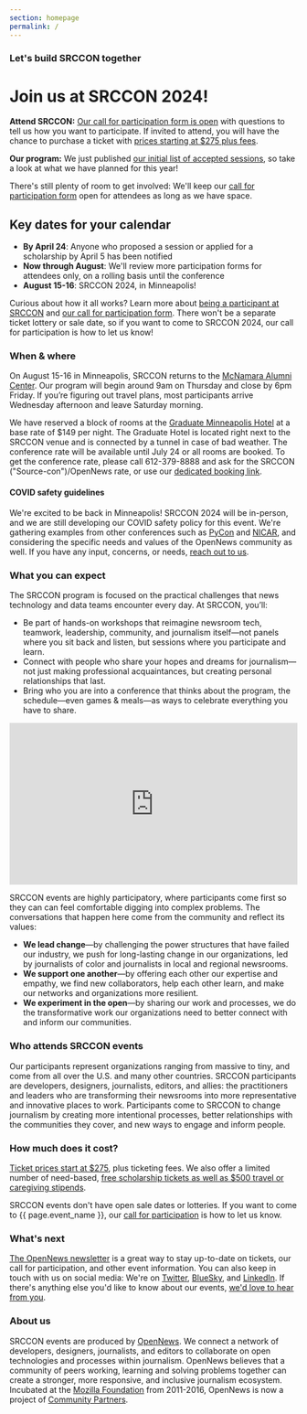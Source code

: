 ```yaml
---
section: homepage
permalink: /
---
```


### Let's build SRCCON together

# Join us at SRCCON 2024!

**Attend SRCCON:** [Our call for participation form is open](/participation/form) with questions to tell us how you want to participate. If invited to attend, you will have the chance to purchase a ticket with [prices starting at $275 plus fees](/attendees/#tickets).

**Our program:** We just published [our initial list of accepted sessions](/program/), so take a look at what we have planned for this year!

There's still plenty of room to get involved: We'll keep our [call for participation form](/participation/form) open for attendees as long as we have space.

## Key dates for your calendar

* **By April 24**: Anyone who proposed a session or applied for a scholarship by April 5 has been notified
* **Now through August**: We'll review more participation forms for attendees only, on a rolling basis until the conference
* **August 15-16**: SRCCON 2024, in Minneapolis!

Curious about how it all works? Learn more about [being a participant at SRCCON](/attendees) and [our call for participation form](/participation/form). There won't be a separate ticket lottery or sale date, so if you want to come to SRCCON 2024, our call for participation is how to let us know!

### When & where

On August 15-16 in Minneapolis, SRCCON returns to the [McNamara Alumni Center](https://www.google.com/maps/place/McNamara+Alumni+Center/@44.975199,-93.2301774,17z/data=!3m1!4b1!4m5!3m4!1s0x52b32d18ed516031:0x5f984f594ceab6ad!8m2!3d44.975199!4d-93.2279887). Our program will begin around 9am on Thursday and close by 6pm Friday. If you’re figuring out travel plans, most participants arrive Wednesday afternoon and leave Saturday morning.

We have reserved a block of rooms at the [Graduate Minneapolis Hotel](https://www.graduatehotels.com/minneapolis/) at a base rate of $149 per night. The Graduate Hotel is located right next to the SRCCON venue and is connected by a tunnel in case of bad weather. The conference rate will be available until July 24 or all rooms are booked. To get the conference rate, please call 612-379-8888 and ask for the SRCCON ("Source-con")/OpenNews rate, or use our [dedicated booking link](https://www.graduatehotels.com/minneapolis/#/booking/step-1?group=9560341&arrive=08%2F14%2F2024&depart=08%2F17%2F2024).

#### COVID safety guidelines

We're excited to be back in Minneapolis! SRCCON 2024 will be in-person, and we are still developing our COVID safety policy for this event. We're gathering examples from other conferences such as [PyCon](https://us.pycon.org/2024/about/health-safety-guidelines/) and [NICAR](https://www.ire.org/training/conferences/nicar-2024/nicar24-faq/), and considering the specific needs and values of the OpenNews community as well. If you have any input, concerns, or needs, [reach out to us](mailto:srccon@opennews.org).

### What you can expect

The SRCCON program is focused on the practical challenges that news technology and data teams encounter every day. At SRCCON, you’ll:

* Be part of hands-on workshops that reimagine newsroom tech, teamwork, leadership, community, and journalism itself—not panels where you sit back and listen, but sessions where you participate and learn.
* Connect with people who share your hopes and dreams for journalism—not just making professional acquaintances, but creating personal relationships that last.
* Bring who you are into a conference that thinks about the program, the schedule—even games & meals—as ways to celebrate everything you have to share.

<style>.embed-container { position: relative; padding-bottom: 56.25%; height: 0; overflow: hidden; max-width: 100%; margin-bottom: 1em; } .embed-container iframe, .embed-container object, .embed-container embed { position: absolute; top: 0; left: 0; width: 100%; height: 100%; }</style><div class='embed-container'><iframe src='https://player.vimeo.com/video/180221748' frameborder='0' webkitAllowFullScreen mozallowfullscreen allowFullScreen></iframe></div>

SRCCON events are highly participatory, where participants come first so they can can feel comfortable digging into complex problems. The conversations that happen here come from the community and reflect its values:

* **We lead change**—by challenging the power structures that have failed our industry, we push for long-lasting change in our organizations, led by journalists of color and journalists in local and regional newsrooms.
* **We support one another**—by offering each other our expertise and empathy, we find new collaborators, help each other learn, and make our networks and organizations more resilient.
* **We experiment in the open**—by sharing our work and processes, we do the transformative work our organizations need to better connect with and inform our communities.

### Who attends SRCCON events

Our participants represent organizations ranging from massive to tiny, and come from all over the U.S. and many other countries. SRCCON participants are developers, designers, journalists, editors, and allies: the practitioners and leaders who are transforming their newsrooms into more representative and innovative places to work. Participants come to SRCCON to change journalism by creating more intentional processes, better relationships with the communities they cover, and new ways to engage and inform people.

### How much does it cost?

[Ticket prices start at $275](/attendees/#tickets), plus ticketing fees. We also offer a limited number of need-based, [free scholarship tickets as well as $500 travel or caregiving stipends](/scholarships).

SRCCON events don't have open sale dates or lotteries. If you want to come to {{ page.event_name }}, our [call for participation](/participation/form) is how to let us know.

### What's next

[The OpenNews newsletter](https://opennews.us5.list-manage.com/subscribe?u=71c95e9a43708843d2fdc1f09&id=996e9290cc) is a great way to stay up-to-date on tickets, our call for participation, and other event information. You can also keep in touch with us on social media: We're on [Twitter](https://twitter.com/srccon), [BlueSky](https://bsky.app/profile/opennews.bsky.social), and [LinkedIn](https://www.linkedin.com/company/opennews/). If there's anything else you'd like to know about our events, [we'd love to hear from you](mailto:srccon@opennews.org).

### About us

SRCCON events are produced by [OpenNews](https://opennews.org). We connect a network of developers, designers, journalists, and editors to collaborate on open technologies and processes within journalism. OpenNews believes that a community of peers working, learning and solving problems together can create a stronger, more responsive, and inclusive journalism ecosystem. Incubated at the [Mozilla Foundation](https://www.mozilla.org/en-US/foundation/) from 2011-2016, OpenNews is now a project of [Community Partners](http://communitypartners.org/).
